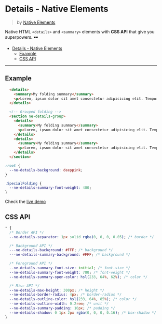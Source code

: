 # Details - Native Elements
> by [Native Elements](https://github.com/equinusocio/native-elements)

Native HTML `<details>` and `<summary>` elements with **CSS API** that give you superpowers. 🕶

- [Details - Native Elements](#details---native-elements)
  - [Example](#example)
  - [CSS API](#css-api)

---

## Example

```html
  <details>
    <summary>My folding summary</summary>
    <p>Lorem, ipsum dolor sit amet consectetur adipisicing elit. Temporibus provident saepe deserunt veritatis? Totam, corrupti. Dolor quos, numquam totam quae ea enim maiores sequi et? Optio harum adipisci neque nemo.</p>
  </details>

  <!-- Grouped folding -->
  <section ne-details-group>
    <details>
      <summary>My folding summary</summary>
      <p>Lorem, ipsum dolor sit amet consectetur adipisicing elit. Temporibus provident saepe deserunt veritatis? Totam, corrupti. Dolor quos, numquam totam quae ea enim maiores sequi et? Optio harum adipisci neque nemo.</p>
    </details>
    <details>
      <summary>My folding summary</summary>
      <p>Lorem, ipsum dolor sit amet consectetur adipisicing elit. Temporibus provident saepe deserunt veritatis? Totam, corrupti. Dolor quos, numquam totam quae ea enim maiores sequi et? Optio harum adipisci neque nemo.</p>
    </details>
  </section>
```

```css
:root {
  --ne-details-background: deeppink;
}

.SpecialFolding {
  --ne-details-summary-font-weight: 400;
}
```

Check the [live demo](https://ne-details.stackblitz.io/)


## CSS API

```css
* {
  /* Border API */
  --ne-details-separator: 1px solid rgba(0, 0, 0, 0.05); /* border */

  /* Background API */
  ---ne-details-background: #FFF; /* background */
  ---ne-details-summary-background: #FFF; /* background */

  /* Foreground API */
  --ne-details-summary-font-size: initial; /* font-size */
  --ne-details-summary-font-weight: 700; /* font-weight */
  --ne-details-summary-open-color: hsl(233, 64%, 62%); /* color */

  /* Misc API */
  --ne-details-max-height: 300px; /* height */
  --ne-details-border-radius: 4px; /* border-radius */
  --ne-details-outline-color: hsl(233, 64%, 85%); /* color */
  --ne-details-outline-width: 0.2rem; /* unit */
  --ne-details-summary-padding: 16px; /* padding */
  --ne-details-shadow: 0 1px 2px rgba(0, 0, 0, 0.16); /* box-shadow */
}
```
